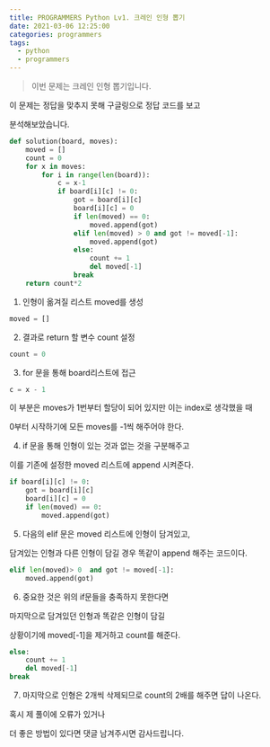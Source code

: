 ```yaml
---
title: PROGRAMMERS Python Lv1. 크레인 인형 뽑기
date: 2021-03-06 12:25:00
categories: programmers
tags:
  - python
  - programmers
---
```


>이번 문제는 크레인 인형 뽑기입니다.

이 문제는 정답을 맞추지 못해 구글링으로 정답 코드를 보고

분석해보았습니다.

~~~python
def solution(board, moves):
    moved = []
    count = 0
    for x in moves:
        for i in range(len(board)):
            c = x-1   
            if board[i][c] != 0:
                got = board[i][c]
                board[i][c] = 0
                if len(moved) == 0:
                    moved.append(got)
                elif len(moved) > 0 and got != moved[-1]:
                    moved.append(got)
                else:
                    count += 1
                    del moved[-1]
                break
    return count*2
~~~

1. 인형이 옮겨질 리스트 moved를 생성
~~~python
moved = []
~~~

2. 결과로 return 할 변수 count 설정
~~~python
count = 0
~~~

3. for 문을 통해 board리스트에 접근
~~~python
c = x - 1
~~~

이 부분은 moves가 1번부터 할당이 되어 있지만 이는 index로 생각했을 때

0부터 시작하기에 모든 moves를 -1씩 해주어야 한다.


4. if 문을 통해 인형이 있는 것과 없는 것을 구분해주고

이를 기존에 설정한 moved 리스트에 append 시켜준다.

~~~python
if board[i][c] != 0:
    got = board[i][c]
    board[i][c] = 0
    if len(moved) == 0:
        moved.append(got)
~~~

5. 다음의 elif 문은 moved 리스트에 인형이 담겨있고,

담겨있는 인형과 다른 인형이 담길 경우 똑같이 append 해주는 코드이다.

~~~python
elif len(moved)> 0  and got != moved[-1]:
    moved.append(got)
~~~

6. 중요한 것은 위의 if문들을 충족하지 못한다면

마지막으로 담겨있던 인형과 똑같은 인형이 담길

상황이기에 moved[-1]을 제거하고 count를 해준다.

~~~python
else:
    count += 1
    del moved[-1]
break
~~~

7. 마지막으로 인형은 2개씩 삭제되므로
count의 2배를 해주면 답이 나온다.


혹시 제 풀이에 오류가 있거나

더 좋은 방법이 있다면 댓글 남겨주시면 감사드립니다.
